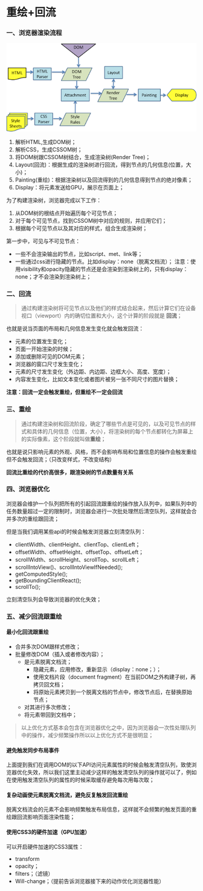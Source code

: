 # 重绘+回流

### 一、浏览器渲染流程

<div align="center">
  <img src="../assets/images/dom.png"/>
</div>

1. 解析HTML,生成DOM树；
2. 解析CSS，生成CSSOM树；
3. 将DOM树跟CSSOM树结合，生成渲染树(Render Tree)；
4. Layout(回流)：根据生成的渲染树进行回流，得到节点的几何信息(位置，大小)；
5. Painting(重绘)：根据渲染树以及回流得到的几何信息得到节点的绝对像素；
6. Display：将元素发送给GPU，展示在页面上；

为了构建渲染树，浏览器完成以下工作：

1. 从DOM树的根结点开始遍历每个可见节点；
2. 对于每个可见节点，找到CSSOM树中对应的规则，并应用它们；
3. 根据每个可见节点以及其对应的样式，组合生成渲染树；

第一步中，可见与不可见节点：

- 一些不会渲染输出的节点，比如script、met、link等；
- 一些通过css进行隐藏的节点。比如display：none（脱离文档流）；
注意：使用visibility和opacity隐藏的节点还是会渲染到渲染树上的，只有display：none；才不会渲染到渲染树上；

### 二、回流

> 通过构建渲染树将可见节点以及他们的样式结合起来，然后计算它们在设备视口（viewport）内的确切位置和大小，这个计算的阶段就是 **回流**；

也就是说当页面的布局和几何信息发生变化就会触发回流：

- 元素的位置发生变化；
- 页面一开始渲染的时候；
- 添加或删除可见的DOM元素；
- 浏览器的窗口尺寸发生变化；
- 元素的尺寸发生变化（外边距、内边距、边框大小、高度、宽度）；
- 内容发生变化，比如文本变化或者图片被另一张不同尺寸的图片替换；

**注意：回流一定会触发重绘，但重绘不一定会回流**

### 三、重绘

> 通过构建渲染树和回流阶段，确定了哪些节点是可见的，以及可见节点的样式和具体的几何信息（位置，大小），将渲染树的每个节点都转化为屏幕上的实际像素，这个阶段就叫做**重绘**；

也就是说只影响元素的外观、风格，而不会影响布局和位置信息的操作会触发重绘但不会触发回流；（只改变样式，不改变结构）

**回流比重绘的代价高很多，跟渲染树的节点数量有关系**

### 四、浏览器优化

浏览器会维护一个队列把所有的引起回流跟重绘的操作放入队列中，如果队列中的任务数量超过一定的限制时，浏览器会进行一次批处理然后清空队列，这样就会合并多次的重绘跟回流；

但是当我们调用某些api的时候会触发浏览器立刻清空队列：

- clientWidth、clientHeight、clientTop、clientLeft；
- offsetWidth、offsetHeight、offsetTop、offsetLeft；
- scrollWidth、scrollHeight、scrollTop、scrollLeft；
- scrollIntoView()、scrollIntoViewIfNeeded();
- getComputedStyle();
- getBoundingClientReact();
- scrollTo();

立刻清空队列会导致浏览器的优化失效；

### 五、减少回流跟重绘

#### 最小化回流跟重绘

- 合并多次DOM跟样式修改；
- 批量修改DOM（插入或者修改内容）；
  - 是元素脱离文档流；
    - 隐藏元素，应用修改，重新显示（display：none；）；
    - 使用文档片段（document fragment）在当前DOM之外构建子树，再拷贝回文档；
    - 将原始元素拷贝到一个脱离文档的节点中，修改节点后，在替换原始节点；
  - 对其进行多次修改；
  - 将元素带回到文档中；

> 以上优化方式基本会包含在浏览器优化之中，因为浏览器会一次性处理队列中的操作，减少频繁操作所以以上优化方式不是很明显；

#### 避免触发同步布局事件

上面提到我们在调用DOM的以下API访问元素属性的时候会触发清空队列，致使浏览器优化失效，所以我们这里主动减少这样的触发清空队列的操作就可以了，例如在使用触发清空队列的属性的时候采取缓存避免每次用每次取；

#### 复杂动画使元素脱离文档流，避免反复触发回流重绘

脱离文档流会的元素不会影响频繁触发布局信息，这样就不会频繁的触发页面的重绘跟回流影响页面渲染性能；

#### 使用CSS3的硬件加速（GPU加速）

可以开启硬件加速的CSS3属性：
  - transform
  - opacity；
  - filters；（滤镜）
  - Will-change；（提前告诉浏览器接下来的动作优化浏览器性能）
